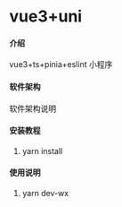 # vue3+uni

#### 介绍

vue3+ts+pinia+eslint 小程序

#### 软件架构

软件架构说明

#### 安装教程

1.  yarn install

#### 使用说明

1.  yarn dev-wx

